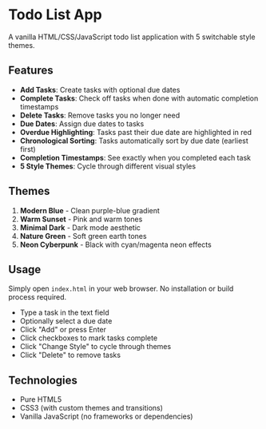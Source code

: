 # Todo List App

A vanilla HTML/CSS/JavaScript todo list application with 5 switchable style themes.

## Features

- **Add Tasks**: Create tasks with optional due dates
- **Complete Tasks**: Check off tasks when done with automatic completion timestamps
- **Delete Tasks**: Remove tasks you no longer need
- **Due Dates**: Assign due dates to tasks
- **Overdue Highlighting**: Tasks past their due date are highlighted in red
- **Chronological Sorting**: Tasks automatically sort by due date (earliest first)
- **Completion Timestamps**: See exactly when you completed each task
- **5 Style Themes**: Cycle through different visual styles

## Themes

1. **Modern Blue** - Clean purple-blue gradient
2. **Warm Sunset** - Pink and warm tones
3. **Minimal Dark** - Dark mode aesthetic
4. **Nature Green** - Soft green earth tones
5. **Neon Cyberpunk** - Black with cyan/magenta neon effects

## Usage

Simply open `index.html` in your web browser. No installation or build process required.

- Type a task in the text field
- Optionally select a due date
- Click "Add" or press Enter
- Click checkboxes to mark tasks complete
- Click "Change Style" to cycle through themes
- Click "Delete" to remove tasks

## Technologies

- Pure HTML5
- CSS3 (with custom themes and transitions)
- Vanilla JavaScript (no frameworks or dependencies)
